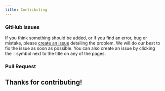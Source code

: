 ```yaml
---
title: Contributing
---
```



### GitHub issues

If you think something should be added, or if you find an error, bug or mistake, please [create an issue](https://github.com/galaxyproject/galaxy_codex/issues) detailing the problem. We will do our best to fix the issue as soon as possible. You can also create an issue by clicking the `!` symbol next to the title on any of the pages.


### Pull Request



## Thanks for contributing!
